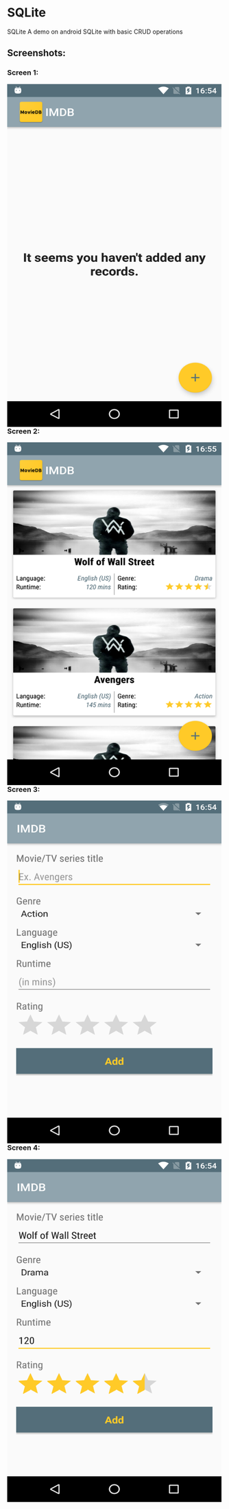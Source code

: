 # SQLite
SQLite A demo on android SQLite with basic CRUD operations

## Screenshots:
### Screen 1:
<a href="url"><img src="https://github.com/santimendon/SQLite/blob/master/screenshots/dashboard_1.png" align="left" height="800" width="500" ></a>
### Screen 2:
<a href="url"><img src="https://github.com/santimendon/SQLite/blob/master/screenshots/dashboard_2.png" align="left" height="800" width="500" ></a>
### Screen 3:
<a href="url"><img src="https://github.com/santimendon/SQLite/blob/master/screenshots/record_insertion_1.png" align="left" height="800" width="500" ></a>
### Screen 4:
<a href="url"><img src="https://github.com/santimendon/SQLite/blob/master/screenshots/record_insertion_2.png" align="left" height="800" width="500" ></a>
